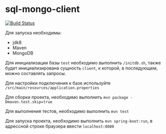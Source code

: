 # sql-mongo-client

[![Build Status](https://travis-ci.org/VictorSamilenko/sql-mongo-client.svg?branch=master)](https://travis-ci.org/VictorSamilenko/sql-mongo-client)

Для запуска необходимы:
 - jdk8
 - Maven
 - MongoDB

Для инициализации базы `test` необходимо выполнить `/initdb.sh`, также будет инициализирована сущность `client`, к которой, в последующем, можно составлять запросы.

Для настройки подключения к базе используйте `/src/main/resources/application.properties`

Для сборки проекта, необходимо выполнить `mvn package -Dmaven.test.skip=true`

Для выполнения тестов, необходимо выполнить `mvn test`

Для запуска проекта, необходимо выполнить `mvn spring-boot:run`, в адрессной строке браузера ввести `localhost:8080`

